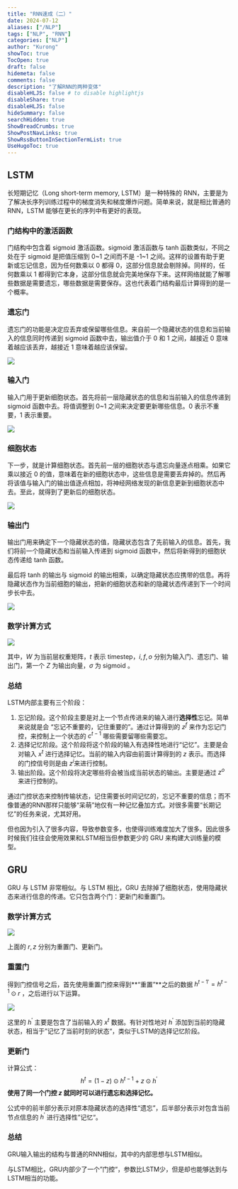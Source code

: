 ```yaml
---
title: "RNN速成（二）"
date: 2024-07-12
aliases: ["/NLP"]
tags: ["NLP", "RNN"]
categories: ["NLP"]
author: "Kurong"
showToc: true
TocOpen: true
draft: false
hidemeta: false
comments: false
description: "了解RNN的两种变体"
disableHLJS: false # to disable highlightjs
disableShare: true
disableHLJS: false
hideSummary: false
searchHidden: true
ShowBreadCrumbs: true
ShowPostNavLinks: true
ShowRssButtonInSectionTermList: true
UseHugoToc: true
---
```


## LSTM

长短期记忆（Long short-term memory, LSTM）是一种特殊的 RNN，主要是为了解决长序列训练过程中的梯度消失和梯度爆炸问题。简单来说，就是相比普通的 RNN，LSTM 能够在更长的序列中有更好的表现。

### 门结构中的激活函数

门结构中包含着 sigmoid 激活函数。sigmoid 激活函数与 tanh 函数类似，不同之处在于 sigmoid 是把值压缩到 0~1 之间而不是 -1~1 之间。这样的设置有助于更新或忘记信息，因为任何数乘以 0 都得 0，这部分信息就会剔除掉。同样的，任何数乘以 1 都得到它本身，这部分信息就会完美地保存下来。这样网络就能了解哪些数据是需要遗忘，哪些数据是需要保存。这也代表着门结构最后计算得到的是一个概率。

### 遗忘门

遗忘门的功能是决定应丢弃或保留哪些信息。来自前一个隐藏状态的信息和当前输入的信息同时传递到 sigmoid 函数中去，输出值介于 0 和 1 之间，越接近 0 意味着越应该丢弃，越接近 1 意味着越应该保留。

![](/img/NLP/img7.gif)

### 输入门

输入门用于更新细胞状态。首先将前一层隐藏状态的信息和当前输入的信息传递到 sigmoid 函数中去。将值调整到 0~1 之间来决定要更新哪些信息。0 表示不重要，1 表示重要。

![](/img/NLP/img8.gif)

### 细胞状态

下一步，就是计算细胞状态。首先前一层的细胞状态与遗忘向量逐点相乘。如果它乘以接近 0 的值，意味着在新的细胞状态中，这些信息是需要丢弃掉的。然后再将该值与输入门的输出值逐点相加，将神经网络发现的新信息更新到细胞状态中去。至此，就得到了更新后的细胞状态。

![](/img/NLP/img9.gif)

### 输出门

输出门用来确定下一个隐藏状态的值，隐藏状态包含了先前输入的信息。首先，我们将前一个隐藏状态和当前输入传递到 sigmoid 函数中，然后将新得到的细胞状态传递给 tanh 函数。

最后将 tanh 的输出与 sigmoid 的输出相乘，以确定隐藏状态应携带的信息。再将隐藏状态作为当前细胞的输出，把新的细胞状态和新的隐藏状态传递到下一个时间步长中去。

![](/img/NLP/img10.gif)

### 数学计算方式

![](/img/NLP/img11.png)

其中，$W$ 为当前层权重矩阵，$t$ 表示 timestep，$i,f,o$ 分别为输入门、遗忘门、输出门，第一个 $Z$ 为输出向量，$\sigma$ 为 sigmoid 。

### 总结

LSTM内部主要有三个阶段：

1. 忘记阶段。这个阶段主要是对上一个节点传进来的输入进行**选择性**忘记。简单来说就是会 “忘记不重要的，记住重要的”。通过计算得到的 $z^f$ 来作为忘记门控，来控制上一个状态的 $c^{t−1}$ 哪些需要留哪些需要忘。
2. 选择记忆阶段。这个阶段将这个阶段的输入有选择性地进行“记忆”。主要是会对输入 $x^t$ 进行选择记忆。当前的输入内容由前面计算得到的 $z$ 表示。而选择的门控信号则是由 $z^i$​ 来进行控制。
3. 输出阶段。这个阶段将决定哪些将会被当成当前状态的输出。主要是通过 $z^o$ 来进行控制的。

通过门控状态来控制传输状态，记住需要长时间记忆的，忘记不重要的信息；而不像普通的RNN那样只能够“呆萌”地仅有一种记忆叠加方式。对很多需要“长期记忆”的任务来说，尤其好用。

但也因为引入了很多内容，导致参数变多，也使得训练难度加大了很多。因此很多时候我们往往会使用效果和LSTM相当但参数更少的 GRU 来构建大训练量的模型。



## GRU

GRU 与 LSTM 非常相似。与 LSTM 相比，GRU 去除掉了细胞状态，使用隐藏状态来进行信息的传递。它只包含两个门：更新门和重置门。

### 数学计算方式

![](/img/NLP/img12.png)

上面的 $r,z$ 分别为重置门、更新门。 

### 重置门

得到门控信号之后，首先使用重置门控来得到**“重置”**之后的数据 $h^{t-1'}=h^{t-1} \odot r$ ，之后进行以下运算。

![](/img/NLP/img13.png)

这里的 $h^′$ 主要是包含了当前输入的 $x^t$ 数据。有针对性地对 $h^′$ 添加到当前的隐藏状态，相当于”记忆了当前时刻的状态“，类似于LSTM的选择记忆阶段。

### 更新门

计算公式：
$$
h^t=(1-z) \odot h^{t-1} + z \odot h^{'}
$$
**使用了同一个门控 $z$ 就同时可以进行遗忘和选择记忆。**

公式中的前半部分表示对原本隐藏状态的选择性“遗忘”，后半部分表示对包含当前节点信息的 $h^{′}$ 进行选择性”记忆“。

### 总结

GRU输入输出的结构与普通的RNN相似，其中的内部思想与LSTM相似。

与LSTM相比，GRU内部少了一个”门控“，参数比LSTM少，但是却也能够达到与LSTM相当的功能。
